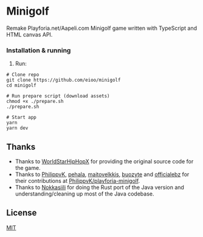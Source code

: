 # Minigolf

Remake Playforia.net/Aapeli.com Minigolf game written with TypeScript and HTML canvas API.

### Installation & running

1. Run:

```
# Clone repo
git clone https://github.com/eioo/minigolf
cd minigolf

# Run prepare script (download assets)
chmod +x ./prepare.sh
./prepare.sh

# Start app
yarn
yarn dev
```

## Thanks

- Thanks to [WorldStarHipHopX](https://github.com/WorldStarHipHopX) for providing the original source code for the game.
- Thanks to [PhilippvK](https://github.com/PhilippvK), [pehala](https://github.com/pehala), [maitovelkkis](https://github.com/maitovelkkis), [buozyte](https://github.com/buozyte) and [officialebz](https://github.com/officialebz) for their contributions at [PhilippvK/playforia-minigolf](https://github.com/PhilippvK/playforia-minigolf).
- Thanks to [Nokkasiili](https://github.com/nokkasiili) for doing the Rust port of the Java version and understanding/cleaning up most of the Java codebase.

## License

[MIT](https://github.com/eioo/minigolf/blob/main/LICENSE)
